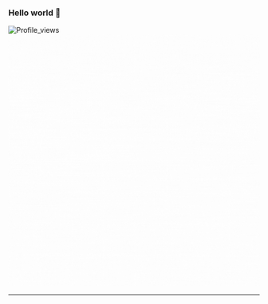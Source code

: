 ### Hello world  👋
![Profile_views](https://komarev.com/ghpvc/?username=danny-pilot&color=green&style=for-the-badge)
![Header](https://github.com/mansssion/mansssion/blob/main/assets/giphy.gif?raw=true)

****
